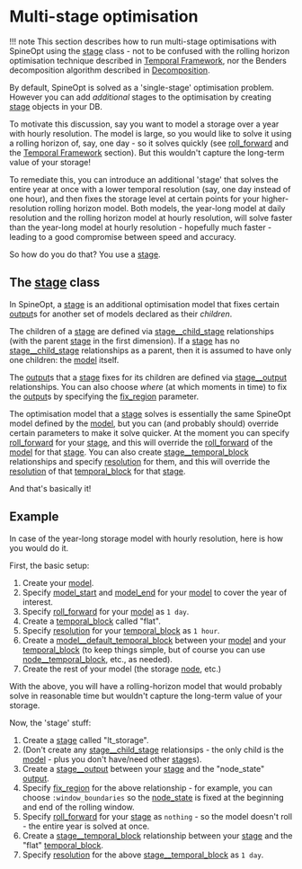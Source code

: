 # Multi-stage optimisation

!!! note
    This section describes how to run multi-stage optimisations with SpineOpt using the [stage](@ref) class -
    not to be confused with the rolling horizon optimisation technique described in [Temporal Framework](@ref),
    nor the Benders decomposition algorithm described in [Decomposition](@ref).

By default, SpineOpt is solved as a 'single-stage' optimisation problem.
However you can add *additional* stages to the optimisation by creating [stage](@ref) objects in your DB.

To motivate this discussion, say you want to model a storage over a year with hourly resolution.
The model is large, so you would like to solve it using a rolling horizon of, say, one day - so it solves quickly
(see [roll\_forward](@ref) and the [Temporal Framework](@ref) section).
But this wouldn't capture the long-term value of your storage!

To remediate this, you can introduce an additional 'stage' that solves the entire year at once
with a lower temporal resolution (say, one day instead of one hour),
and then fixes the storage level at certain points for your higher-resolution rolling horizon model.
Both models, the year-long model at daily resolution and the rolling horizon model at hourly resolution,
will solve faster than the year-long model at hourly resolution - hopefully much faster -
leading to a good compromise between speed and accuracy.

So how do you do that? You use a [stage](@ref).

## The [stage](@ref) class

In SpineOpt, a [stage](@ref) is an additional optimisation model that fixes certain [output](@ref)s
for another set of models declared as their *children*.

The children of a [stage](@ref) are defined via [stage\_\_child\_stage](@ref) relationships
(with the parent [stage](@ref) in the first dimension).
If a [stage](@ref) has no [stage\_\_child\_stage](@ref) relationships as a parent,
then it is assumed to have only one children: the [model](@ref) itself.

The [output](@ref)s that a [stage](@ref) fixes for its children are defined via [stage\_\_output](@ref)
relationships. You can also choose *where* (at which moments in time) to fix the [output](@ref)s
by specifying the [fix\_region](@ref) parameter.

The optimisation model that a [stage](@ref) solves is essentially the same SpineOpt model
defined by the [model](@ref),
but you can (and probably should) override certain parameters to make it solve quicker.
At the moment you can specify [roll\_forward](@ref) for your [stage](@ref),
and this will override the [roll\_forward](@ref) of the [model](@ref) for that [stage](@ref).
You can also create [stage\_\_temporal\_block](@ref) relationships and specify [resolution](@ref) for them,
and this will override the [resolution](@ref) of that [temporal\_block](@ref) for that [stage](@ref).

And that's basically it!

## Example

In case of the year-long storage model with hourly resolution, here is how you would do it.

First, the basic setup:
1. Create your [model](@ref).
1. Specify [model\_start](@ref) and [model\_end](@ref) for your [model](@ref) to cover the year of interest.
1. Specify [roll\_forward](@ref) for your [model](@ref) as `1 day`.
1. Create a [temporal\_block](@ref) called "flat".
1. Specify [resolution](@ref) for your [temporal\_block](@ref) as `1 hour`.
1. Create a [model\_\_default\_temporal\_block](@ref) between your [model](@ref) and your [temporal\_block](ref)
   (to keep things simple, but of course you can use [node\_\_temporal\_block](@ref), etc., as needed).
1. Create the rest of your model (the storage [node](@ref), etc.)

With the above, you will have a rolling-horizon model that would probably solve in reasonable time
but wouldn't capture the long-term value of your storage.

Now, the 'stage' stuff:
1. Create a [stage](@ref) called "lt_storage".
1. (Don't create any [stage\_\_child\_stage](@ref) relationsips - the only child is the [model](@ref) - plus you don't have/need other [stage](@ref)s).
1. Create a [stage\_\_output](@ref) between your [stage](@ref) and the "node_state" [output](@ref).
1. Specify [fix\_region](@ref) for the above relationship - for example, you can choose `:window_boundaries` so the [node\_state](@ref)
   is fixed at the beginning and end of the rolling window.
1. Specify [roll\_forward](@ref) for your [stage](@ref) as `nothing` - so the model doesn't roll - the entire year is solved at once.
1. Create a [stage\_\_temporal\_block](@ref) relationship between your [stage](@ref) and the "flat" [temporal\_block](ref).
1. Specify [resolution](@ref) for the above [stage\_\_temporal\_block](@ref) as `1 day`.

